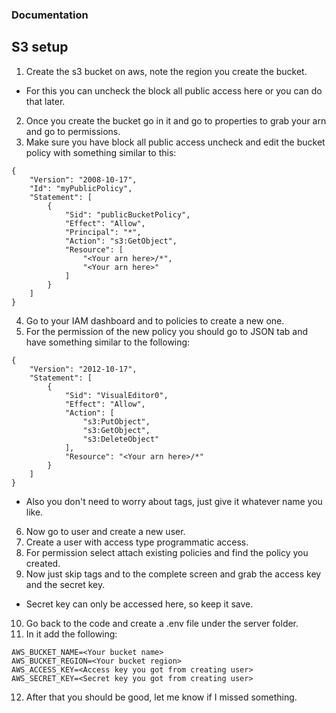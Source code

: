 ### Documentation
## S3 setup
1. Create the s3 bucket on aws, note the region you create the bucket.
  - For this you can uncheck the block all public access here or you can do that later.
2. Once you create the bucket go in it and go to properties to grab your arn and go to permissions.
3. Make sure you have block all public access uncheck and edit the bucket policy with something similar to this:
```
{
    "Version": "2008-10-17",
    "Id": "myPublicPolicy",
    "Statement": [
        {
            "Sid": "publicBucketPolicy",
            "Effect": "Allow",
            "Principal": "*",
            "Action": "s3:GetObject",
            "Resource": [
                "<Your arn here>/*",
                "<Your arn here>"
            ]
        }
    ]
}
```
4. Go to your IAM dashboard and to policies to create a new one.
5. For the permission of the new policy you should go to JSON tab and have something similar to the following:
```
{
    "Version": "2012-10-17",
    "Statement": [
        {
            "Sid": "VisualEditor0",
            "Effect": "Allow",
            "Action": [
                "s3:PutObject",
                "s3:GetObject",
                "s3:DeleteObject"
            ],
            "Resource": "<Your arn here>/*"
        }
    ]
}
```
- Also you don't need to worry about tags, just give it whatever name you like.
6. Now go to user and create a new user.
7. Create a user with access type programmatic access.
8. For permission select attach existing policies and find the policy you created.
9. Now just skip tags and to the complete screen and grab the access key and the secret key.
  - Secret key can only be accessed here, so keep it save.
10. Go back to the code and create a .env file under the server folder.
11. In it add the following:
```
AWS_BUCKET_NAME=<Your bucket name>
AWS_BUCKET_REGION=<Your bucket region>
AWS_ACCESS_KEY=<Access key you got from creating user>
AWS_SECRET_KEY=<Secret key you got from creating user>
```
12. After that you should be good, let me know if I missed something.